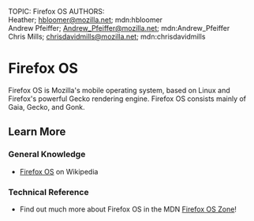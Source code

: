 TOPIC: Firefox OS
AUTHORS: Heather; hbloomer@mozilla.net; mdn:hbloomer
         Andrew Pfeiffer; Andrew_Pfeiffer@mozilla.net; mdn:Andrew_Pfeiffer
         Chris Mills; chrisdavidmills@mozilla.net; mdn:chrisdavidmills

# Firefox OS

Firefox OS is Mozilla's mobile operating system, based on Linux and Firefox's powerful Gecko
rendering engine. Firefox OS consists mainly of Gaia, Gecko, and Gonk.

## Learn More

### General Knowledge

- [Firefox OS](https://en.wikipedia.org/wiki/Firefox%20OS) on Wikipedia

### Technical Reference

- Find out much more about Firefox OS in the MDN [Firefox OS Zone](https://wiki.developer.mozilla.org/en-US/Firefox_OS)!
